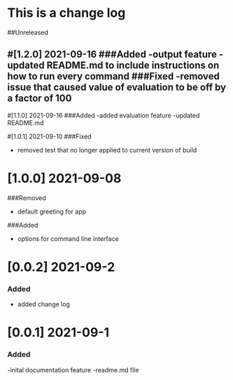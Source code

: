 # This is a change log

##Unreleased

#[1.2.0] 2021-09-16
###Added
-output feature
-updated README.md to include instructions on how to run every command
###Fixed
-removed issue that caused value of evaluation to be off by a factor of 100
-
#[1.1.0] 2021-09-16
###Added
-added evaluation feature
-updated README.md

#[1.0.1] 2021-09-10
###Fixed
- removed test that no longer applied to current version of build

# [1.0.0] 2021-09-08
###Removed 
- default greeting for app

###Added
- options for command line interface

# [0.0.2] 2021-09-2
### Added
- added change log 

# [0.0.1] 2021-09-1
### Added
-inital documentation feature
-readme.md file
